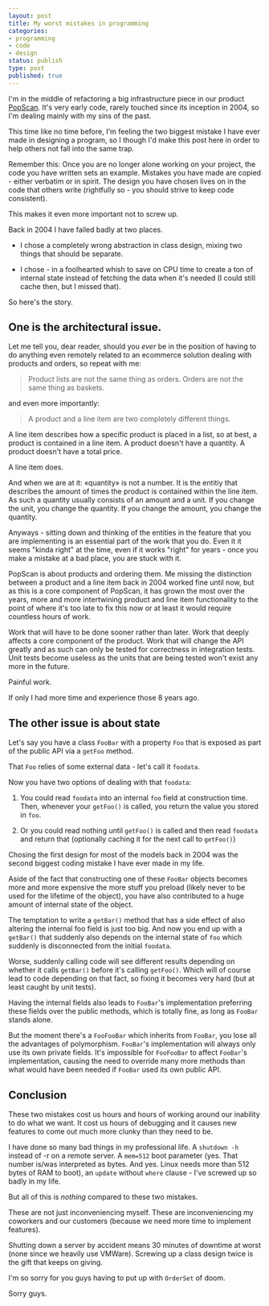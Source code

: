 ```yaml
---
layout: post
title: My worst mistakes in programming
categories:
- programming
- code
- design
status: publish
type: post
published: true
---
```


I'm in the middle of refactoring a big infrastructure piece in our
product [PopScan](http://www.popscan.com). It's very early code, rarely
touched since its inception in 2004, so I'm dealing mainly with my sins
of the past.

This time like no time before, I'm feeling the two biggest mistake I
have ever made in designing a program, so I though I'd make this post
here in order to help others not fall into the same trap.

Remember this: Once you are no longer alone working on your project,
the code you have written sets an example. Mistakes you have made are
copied - either verbatim or in spirit. The design you have chosen
lives on in the code that others write (rightfully so - you should
strive to keep code consistent).

This makes it even more important not to screw up.

Back in 2004 I have failed badly at two places.

* I chose a completely wrong abstraction in class design, mixing two
things that should be separate.

* I chose - in a foolhearted whish to save on CPU time to create a ton
of internal state instead of fetching the data when it's needed (I
could still cache then, but I missed that).

So here's the story.

## One is the architectural issue.

Let me tell you, dear reader, should you *ever* be in the position of
having to do anything even remotely related to an ecommerce solution
dealing with products and orders, so repeat with me:

> Product lists are not the same thing as orders. Orders are not the same thing as baskets.

and even more importantly:

> A product and a line item are two completely different things.

A line item describes how a specific product is placed in a list, so
at best, a product is contained in a line item. A product doesn't have
a quantity. A product doesn't have a total price.

A line item does.

And when we are at it: «quantity» is not a number. It is the entitiy
that describes the amount of times the product is contained within the
line item. As such a quantity usually consists of an amount and a
unit. If you change the unit, you change the quantity. If you change
the amount, you change the quantity.

Anyways - sitting down and thinking of the entities in the feature
that you are implementing is an essential part of the work that you
do. Even it it seems "kinda right" at the time, even if it works
"right" for years - once you make a mistake at a bad place, you are
stuck with it.

PopScan is about products and ordering them. Me missing the
distinction between a product and a line item back in 2004 worked fine
until now, but as this is a core component of PopScan, it has grown
the most over the years, more and more intertwining product and line
item functionality to the point of where it's too late to fix this now
or at least it would require countless hours of work.

Work that will have to be done sooner rather than later. Work that
deeply affects a core component of the product. Work that will change
the API greatly and as such can only be tested for correctness in
integration tests. Unit tests become useless as the units that are
being tested won't exist any more in the future.

Painful work.

If only I had more time and experience those 8 years ago.

## The other issue is about state

Let's say you have a class `FooBar` with a property `Foo` that is
exposed as part of the public API via a `getFoo` method.

That `Foo` relies of some external data - let's call it `foodata`.

Now you have two options of dealing with that `foodata`:

1. You could read `foodata` into an internal `foo` field at
construction time. Then, whenever your `getFoo()` is called, you
return the value you stored in `foo`.

2. Or you could read nothing until `getFoo()` is called and then read
`foodata` and return that (optionally caching it for the next call to
`getFoo()`)

Chosing the first design for most of the models back in 2004 was the
second biggest coding mistake I have ever made in my life.

Aside of the fact that constructing one of these `FooBar` objects
becomes more and more expensive the more stuff you preload (likely
never to be used for the lifetime of the object), you have also
contributed to a huge amount of internal state of the object.

The temptation to write a `getBar()` method that has a side effect of
also altering the internal foo field is just too big. And now you end
up with a `getBar()` that suddenly also depends on the internal state
of `foo` which suddenly is disconnected from the initial `foodata`.

Worse, suddenly calling code will see different results depending on
whether it calls `getBar()` before it's calling `getFoo()`. Which will
of course lead to code depending on that fact, so fixing it becomes
very hard (but at least caught by unit tests).

Having the internal fields also leads to `FooBar`'s implementation
preferring these fields over the public methods, which is totally
fine, as long as `FooBar` stands alone.

But the moment there's a `FooFooBar` which inherits from `FooBar`, you
lose all the advantages of polymorphism. `FooBar`'s implementation will
always only use its own private fields. It's impossible for `FooFooBar`
to affect `FooBar`'s implementation, causing the need to override many
more methods than what would have been needed if `FooBar` used its own
public API.

## Conclusion

These two mistakes cost us hours and hours of working around our
inability to do what we want. It cost us hours of debugging and it
causes new features to come out much more clunky than they need to be.

I have done so many bad things in my professional life. A `shutdown -h`
instead of -r on a remote server. A `mem=512` boot parameter (yes.
That number is/was interpreted as bytes. And yes. Linux needs more
than 512 bytes of RAM to boot), an `update` without `where` clause -
I've screwed up so badly in my life.

But all of this is *nothing* compared to these two mistakes.

These are not just inconveniencing myself. These are inconveniencing
my coworkers and our customers (because we need more time to implement
features).

Shutting down a server by accident means 30 minutes of downtime at
worst (none since we heavily use VMWare). Screwing up a class design
twice is the gift that keeps on giving.

I'm so sorry for you guys having to put up with `OrderSet` of doom.

Sorry guys.
